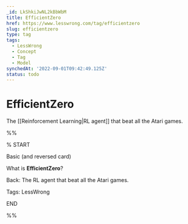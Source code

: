 ```yaml
---
_id: LkShkiJwNL2kBbWbM
title: EfficientZero
href: https://www.lesswrong.com/tag/efficientzero
slug: efficientzero
type: tag
tags:
  - LessWrong
  - Concept
  - Tag
  - Model
synchedAt: '2022-09-01T09:42:49.125Z'
status: todo
---
```


# EfficientZero

The [[Reinforcement Learning|RL agent]] that beat all the Atari games.

%%

% START

Basic (and reversed card)

What is **EfficientZero**?

Back: The RL agent that beat all the Atari games.

Tags: LessWrong

END

%%


